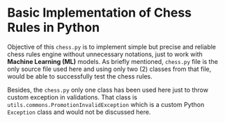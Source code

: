 # Basic Implementation of Chess Rules in Python

Objective of this `chess.py` is to implement simple but precise and reliable chess rules engine without unnecessary 
notations, just to work with __Machine Learning (ML)__ models. As briefly mentioned, `chess.py` file is the only source
file used here and using only two (2) classes from that file, would be able to successfully test the chess rules. 

Besides, the `chess.py` only one class has been used here just to throw custom exception in validations. That class 
is `utils.commons.PromotionInvalidException` which is a custom Python `Exception` class and would not be discussed here.
